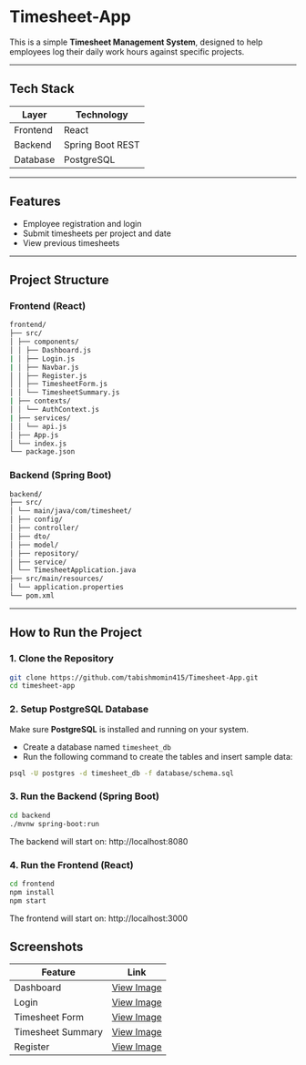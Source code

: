 # Timesheet-App

This is a simple **Timesheet Management System**, designed to help employees log their daily work hours against specific projects.

---

## Tech Stack

| Layer     | Technology       |
|-----------|------------------|
| Frontend  | React            |
| Backend   | Spring Boot REST |
| Database  | PostgreSQL       |

---

## Features

- Employee registration and login  
- Submit timesheets per project and date  
- View previous timesheets  

---

## Project Structure

### Frontend (React)

```bash
frontend/
├── src/
│ ├── components/
│ │ ├── Dashboard.js
| │ ├── Login.js
| │ ├── Navbar.js
│ │ ├── Register.js
│ │ ├── TimesheetForm.js
│ │ └── TimesheetSummary.js
| ├── contexts/
│ │ └── AuthContext.js
| ├── services/
│ │ └── api.js
│ ├── App.js
│ └── index.js
└── package.json
```

### Backend (Spring Boot)
```bash
backend/
├── src/
│ └── main/java/com/timesheet/
│ ├── config/
│ ├── controller/
│ ├── dto/
│ ├── model/
│ ├── repository/
│ ├── service/
│ └── TimesheetApplication.java
├── src/main/resources/
│ └── application.properties
└── pom.xml
```
---

## How to Run the Project

### 1. Clone the Repository
```bash
git clone https://github.com/tabishmomin415/Timesheet-App.git
cd timesheet-app
```

### 2. Setup PostgreSQL Database

Make sure **PostgreSQL** is installed and running on your system.

- Create a database named `timesheet_db`
- Run the following command to create the tables and insert sample data:

```bash
psql -U postgres -d timesheet_db -f database/schema.sql
```

### 3. Run the Backend (Spring Boot)

```bash
cd backend
./mvnw spring-boot:run
```

The backend will start on: http://localhost:8080

### 4. Run the Frontend (React)

```bash
cd frontend
npm install
npm start
```

The frontend will start on: http://localhost:3000 

## Screenshots

| Feature           |            Link                  |
|-------------------|---------------------------------|
| Dashboard         | [View Image](Screenshots/Dashboard.png)         |
| Login             | [View Image](Screenshots/Login.png)             |
| Timesheet Form    | [View Image](Screenshots/AddTimesheet.png)    |
| Timesheet Summary | [View Image](Screenshots/SummarySection.png) |
| Register          | [View Image](Screenshots/Register.png)          |


